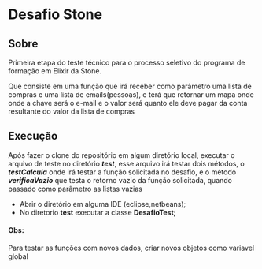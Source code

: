 <h1> Desafio Stone</h1>

<h2>Sobre</h2>

<p>Primeira etapa do teste técnico para o processo seletivo do programa de formação em Elixir da Stone.</p>

<p>Que consiste em uma função que irá receber como parâmetro uma lista de compras e uma lista de emails(pessoas), 
 e terá que retornar um mapa onde onde a chave será o e-mail e o valor será quanto ele deve pagar da conta resultante do valor da lista de compras</p>

<h2>Execução</h2>

 <p> Após fazer o clone do repositório em algum diretório local, executar o arquivo de teste no diretório <i><b>test</b></i>,
 esse arquivo irá testar dois métodos, o <i><b>testCalcula</i></b> onde irá testar a função solicitada no desafio, e o método <i><b>verificaVazio</i></b> que testa 
 o retorno vazio da função solicitada, quando passado como parâmetro as listas vazias</p>
<ul>
 <li> Abrir o diretório em alguma IDE (eclipse,netbeans);</li>
 <li> No diretorio <b>test</b> executar a classe <b>DesafioTest;</b></li>
</ul>
 
 
<h4>Obs:</h4>
<p>Para testar as funções com novos dados, criar novos objetos como variavel global <p>
